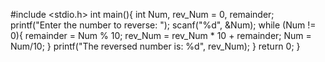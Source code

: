 #include <stdio.h>
int main(){
 int Num, rev_Num = 0, remainder;
 printf("Enter the number to reverse: ");
 scanf("%d", &Num); 
 while (Num != 0){
 remainder = Num % 10;
 rev_Num = rev_Num * 10 + remainder;
 Num = Num/10;
 } 
 printf("The reversed number is: %d", rev_Num);
}
return 0;
}
